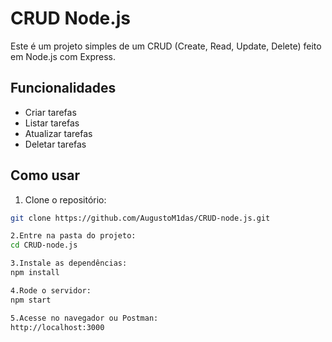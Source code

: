 # CRUD Node.js

Este é um projeto simples de um CRUD (Create, Read, Update, Delete) feito em Node.js com Express.

## Funcionalidades

- Criar tarefas
- Listar tarefas
- Atualizar tarefas
- Deletar tarefas

## Como usar

1. Clone o repositório:
```bash
git clone https://github.com/AugustoM1das/CRUD-node.js.git

2.Entre na pasta do projeto:
cd CRUD-node.js

3.Instale as dependências:
npm install

4.Rode o servidor:
npm start

5.Acesse no navegador ou Postman:
http://localhost:3000
